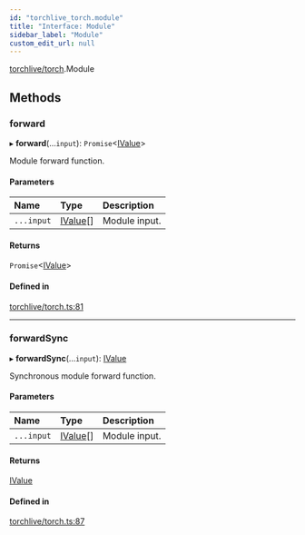 ```yaml
---
id: "torchlive_torch.module"
title: "Interface: Module"
sidebar_label: "Module"
custom_edit_url: null
---
```


[torchlive/torch](../modules/torchlive_torch.md).Module

## Methods

### forward

▸ **forward**(...`input`): `Promise`<[IValue](torchlive_torch.ivalue.md)\>

Module forward function.

#### Parameters

| Name | Type | Description |
| :------ | :------ | :------ |
| `...input` | [IValue](torchlive_torch.ivalue.md)[] | Module input. |

#### Returns

`Promise`<[IValue](torchlive_torch.ivalue.md)\>

#### Defined in

[torchlive/torch.ts:81](https://github.com/pytorch/live/blob/a4fabda/react-native-pytorch-core/src/torchlive/torch.ts#L81)

___

### forwardSync

▸ **forwardSync**(...`input`): [IValue](torchlive_torch.ivalue.md)

Synchronous module forward function.

#### Parameters

| Name | Type | Description |
| :------ | :------ | :------ |
| `...input` | [IValue](torchlive_torch.ivalue.md)[] | Module input. |

#### Returns

[IValue](torchlive_torch.ivalue.md)

#### Defined in

[torchlive/torch.ts:87](https://github.com/pytorch/live/blob/a4fabda/react-native-pytorch-core/src/torchlive/torch.ts#L87)
